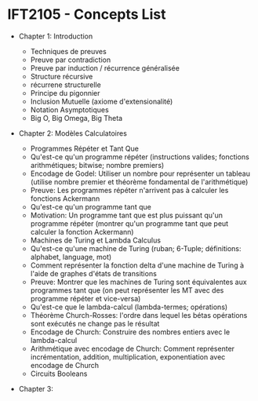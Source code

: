# IFT2105 - Concepts List

- Chapter 1: Introduction
    - Techniques de preuves
	* Preuve par contradiction
	* Preuve par induction / récurrence généralisée
	* Structure récursive 
	* récurrene structurelle
	* Principe du pigonnier
	* Inclusion Mutuelle (axiome d'extensionalité)
    - Notation Asymptotiques
	* Big O, Big Omega, Big Theta

- Chapter 2: Modèles Calculatoires
    - Programmes Répéter et Tant Que
	* Qu'est-ce qu'un programme répéter (instructions valides; fonctions arithmétiques; bitwise; nombre premiers)
	* Encodage de Godel: Utiliser un nombre pour représenter un tableau (utilise nombre premier et théorème fondamental de l'arithmétique)
	* Preuve: Les programmes répéter n'arrivent pas à calculer les fonctions Ackermann
	* Qu'est-ce qu'un programme tant que
	* Motivation: Un programme tant que est plus puissant qu'un programme répéter (montrer qu'un programme tant que peut calculer la fonction Ackermann)
    - Machines de Turing et Lambda Calculus
	* Qu'est-ce qu'une machine de Turing (ruban; 6-Tuple; définitions: alphabet, language, mot)
	* Comment représenter la fonction delta d'une machine de Turing à l'aide de graphes d'états de transitions
	* Preuve: Montrer que les machines de Turing sont équivalentes aux programmes tant que (on peut représenter les MT avec des programme répéter et vice-versa)
	* Qu'est-ce que le lambda-calcul (lambda-termes; opérations)
	* Théorème Church-Rosses: l'ordre dans lequel les bétas opérations sont exécutés ne change pas le résultat
	* Encodage de Church: Construire des nombres entiers avec le lambda-calcul
	* Arithmétique avec encodage de Church: Comment représenter incrémentation, addition, multiplication, exponentiation avec encodage de Church
    - Circuits Booleans


- Chapter 3:

